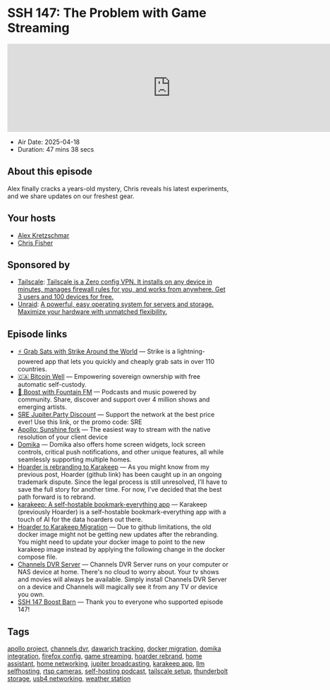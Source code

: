 # SSH 147: The Problem with Game Streaming

<iframe src="https://player.fireside.fm/v2/dUlrHQih+POdF7cfp?theme=dark" width="740" height="200" frameborder="0" scrolling="no"></iframe>

* Air Date: 2025-04-18
* Duration: 47 mins 38 secs

## About this episode

Alex finally cracks a years-old mystery, Chris reveals his latest experiments, and we share updates on our freshest gear.

## Your hosts
* [Alex Kretzschmar](https://selfhosted.show/hosts/alexktz)
* [Chris Fisher](https://selfhosted.show/hosts/chrislas)

## Sponsored by

  * [Tailscale](http://tailscale.com/selfhosted): [Tailscale is a Zero config VPN. It installs on any device in minutes, manages firewall rules for you, and works from anywhere. Get 3 users and 100 devices for free. ](http://tailscale.com/selfhosted)
  * [Unraid](https://unraid.net/selfhosted): [A powerful, easy operating system for servers and storage. Maximize your hardware with unmatched flexibility.](https://unraid.net/selfhosted)



## Episode links

  * [⚡ Grab Sats with Strike Around the World](https://strike.me/download/ "⚡ Grab Sats with Strike Around the World") — Strike is a lightning-powered app that lets you quickly and cheaply grab sats in over 110 countries.
  * [🇨🇦 Bitcoin Well](https://bitcoinwell.com/referral/jupiter "🇨🇦  Bitcoin Well") — Empowering sovereign ownership with free automatic self-custody.
  * [🎉 Boost with Fountain FM](https://fountain.fm "🎉 Boost with Fountain FM") — Podcasts and music powered by community. Share, discover and support over 4 million shows and emerging artists.
  * [SRE Jupiter.Party Discount](https://jupitersignal.memberful.com/checkout?coupon=sre&plan=74364 "SRE Jupiter.Party Discount") — Support the network at the best price ever! Use this link, or the promo code: SRE 
  * [Apollo: Sunshine fork](https://github.com/ClassicOldSong/Apollo "Apollo: Sunshine fork") — The easiest way to stream with the native resolution of your client device
  * [Domika](https://domika.app/ "Domika") — Domika also offers home screen widgets, lock screen controls, critical push notifications, and other unique features, all while seamlessly supporting multiple homes.
  * [Hoarder is rebranding to Karakeep](https://www.reddit.com/r/selfhosted/comments/1js667o/hoarder_is_rebranding_to_karakeep/ "Hoarder is rebranding to Karakeep") — As you might know from my previous post, Hoarder (github link) has been caught up in an ongoing trademark dispute. Since the legal process is still unresolved, I’ll have to save the full story for another time. For now, I’ve decided that the best path forward is to rebrand. 
  * [karakeep: A self-hostable bookmark-everything app](https://github.com/karakeep-app/karakeep "karakeep: A self-hostable bookmark-everything app") — Karakeep (previously Hoarder) is a self-hostable bookmark-everything app with a touch of AI for the data hoarders out there.
  * [Hoarder to Karakeep Migration](https://docs.karakeep.app/Guides/hoarder-to-karakeep-migration/ "Hoarder to Karakeep Migration") — Due to github limitations, the old docker image might not be getting new updates after the rebranding. You might need to update your docker image to point to the new karakeep image instead by applying the following change in the docker compose file.
  * [Channels DVR Server](https://getchannels.com/dvr-server/ "Channels DVR Server") — Channels DVR Server runs on your computer or NAS device at home. There's no cloud to worry about. Your tv shows and movies will always be available. Simply install Channels DVR Server on a device and Channels will magically see it from any TV or device you own. 
  * [SSH 147 Boost Barn](https://paste.docs.lol/code/PleaseBasicity "SSH 147 Boost Barn") — Thank you to everyone who supported episode 147!



## Tags

[apollo project](https://selfhosted.show/tags/apollo%20project), [channels dvr](https://selfhosted.show/tags/channels%20dvr), [dawarich tracking](https://selfhosted.show/tags/dawarich%20tracking), [docker migration](https://selfhosted.show/tags/docker%20migration), [domika integration](https://selfhosted.show/tags/domika%20integration), [firefox config](https://selfhosted.show/tags/firefox%20config), [game streaming](https://selfhosted.show/tags/game%20streaming), [hoarder rebrand](https://selfhosted.show/tags/hoarder%20rebrand), [home assistant](https://selfhosted.show/tags/home%20assistant), [home networking](https://selfhosted.show/tags/home%20networking), [jupiter broadcasting](https://selfhosted.show/tags/jupiter%20broadcasting), [karakeep app](https://selfhosted.show/tags/karakeep%20app), [llm selfhosting](https://selfhosted.show/tags/llm%20selfhosting), [rtsp cameras](https://selfhosted.show/tags/rtsp%20cameras), [self-hosting podcast](https://selfhosted.show/tags/self-hosting%20podcast), [tailscale setup](https://selfhosted.show/tags/tailscale%20setup), [thunderbolt storage](https://selfhosted.show/tags/thunderbolt%20storage), [usb4 networking](https://selfhosted.show/tags/usb4%20networking), [weather station](https://selfhosted.show/tags/weather%20station)